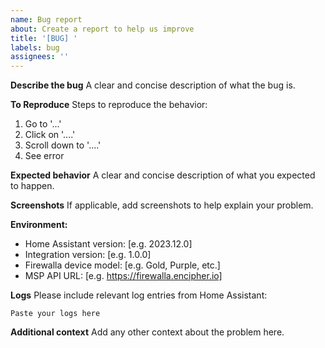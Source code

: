 ```yaml
---
name: Bug report
about: Create a report to help us improve
title: '[BUG] '
labels: bug
assignees: ''
---
```


**Describe the bug**
A clear and concise description of what the bug is.

**To Reproduce**
Steps to reproduce the behavior:
1. Go to '...'
2. Click on '....'
3. Scroll down to '....'
4. See error

**Expected behavior**
A clear and concise description of what you expected to happen.

**Screenshots**
If applicable, add screenshots to help explain your problem.

**Environment:**
 - Home Assistant version: [e.g. 2023.12.0]
 - Integration version: [e.g. 1.0.0]
 - Firewalla device model: [e.g. Gold, Purple, etc.]
 - MSP API URL: [e.g. https://firewalla.encipher.io]

**Logs**
Please include relevant log entries from Home Assistant:

```
Paste your logs here
```

**Additional context**
Add any other context about the problem here.